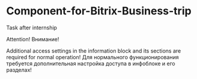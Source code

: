 # Component-for-Bitrix-Business-trip
Task after internship

Attention!
Внимание!

Additional access settings in the information block and its sections are required for normal operation!
Для нормального функционирования требуется дополнительная настройка доступа в инфоблоке и его разделах!
